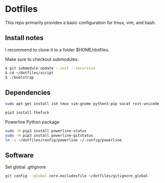 # Dotfiles
This repo primarily provides a basic configuration for tmux, vim, and bash.

## Install notes
I recommend to clone it to a folder $HOME/dotfiles.

Make sure to checkout submodules:
```bash
$ git submodule update --init --recursive
$ cd ~/dotfiles/script
$ ./bootstrap
```

## Dependencies

```bash
sudo apt-get install zsh tmux vim-gnome python3-pip socat rxvt-unicode-256color xautomation xbindkeys
```

```bash
pip3 install thefuck
```

Powerline Python package
```bash
sudo -H pip3 install powerline-status
sudo -H pip3 install powerline-gitstatus
ln -s ~/dotfiles/config/powerline ~/.config/powerline
```

## Software

Set global .gitignore
```bash
git config --global core.excludesfile ~/dotfiles/gitignore_global
```
